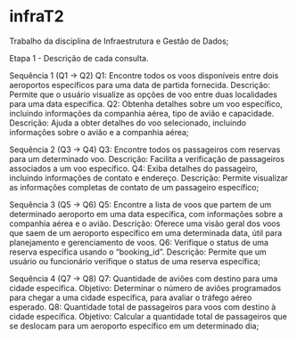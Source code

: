 # infraT2

Trabalho da disciplina de Infraestrutura e Gestão de Dados;

Etapa 1 - Descrição de cada consulta.

Sequência 1 (Q1 → Q2)
Q1: Encontre todos os voos disponíveis entre dois aeroportos específicos para uma data de
partida fornecida.
Descrição: Permite que o usuário visualize as opções de voo entre duas localidades para uma data específica.
Q2: Obtenha detalhes sobre um voo específico, incluindo informações da companhia aérea, tipo de avião e capacidade.
Descrição: Ajuda a obter detalhes do voo selecionado, incluindo informações sobre o avião e a companhia aérea;

Sequência 2 (Q3 → Q4)
Q3: Encontre todos os passageiros com reservas para um determinado voo.
Descrição: Facilita a verificação de passageiros associados a um voo específico.
Q4: Exiba detalhes do passageiro, incluindo informações de contato e endereço.
Descrição: Permite visualizar as informações completas de contato de um passageiro específico;

Sequência 3 (Q5 → Q6)
Q5: Encontre a lista de voos que partem de um determinado aeroporto em uma data
específica, com informações sobre a companhia aérea e o avião.
Descrição: Oferece uma visão geral dos voos que saem de um aeroporto específico em uma determinada data, útil para planejamento e gerenciamento de voos.
Q6: Verifique o status de uma reserva específica usando o “booking_id”.
Descrição: Permite que um usuário ou funcionário verifique o status de uma reserva específica;

Sequência 4 (Q7 → Q8)
Q7: Quantidade de aviões com destino para uma cidade específica.
Objetivo: Determinar o número de aviões programados para chegar a uma cidade
específica, para avaliar o tráfego aéreo esperado.
Q8: Quantidade total de passageiros para voos com destino à cidade específica.
Objetivo: Calcular a quantidade total de passageiros que se deslocam para um aeroporto específico em um determinado dia;